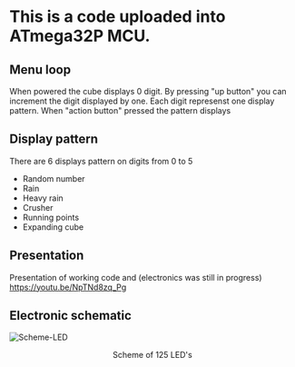 # This is a code uploaded into ATmega32P MCU.
## Menu loop
When powered the cube displays 0 digit. By pressing "up button" you can increment the digit displayed by one. Each digit represenst one display pattern. When "action button" pressed the pattern displays

## Display pattern
There are 6 displays pattern on digits from 0 to 5
- Random number
- Rain
- Heavy rain
- Crusher
- Running points
- Expanding cube

## Presentation
Presentation of working code and (electronics was still in progress)
https://youtu.be/NpTNd8zq_Pg

## Electronic schematic
![Scheme-LED](https://user-images.githubusercontent.com/62220648/164735447-10ad1311-a12c-4e7d-9ef5-8022c1860d6d.jpg)
<p align="center">
  Scheme of 125 LED's
</p>
